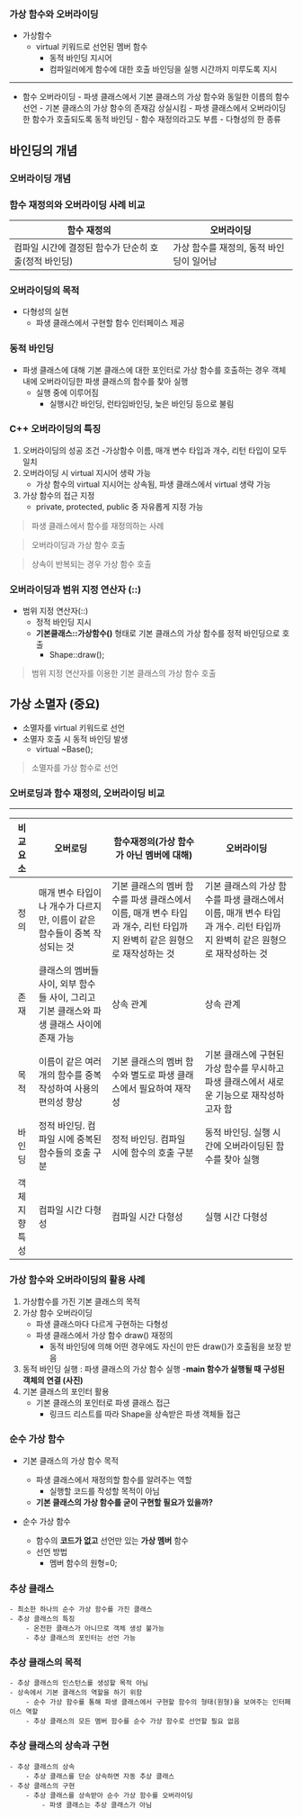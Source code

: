 ### 가상 함수와 오버라이딩

- 가상함수
	- virtual 키워드로 선언된 멤버 함수
		- 동적 바인딩 지시어
		- 컴파일러에게 함수에 대한 호출 바인딩을 실행 시간까지 미루도록 지시

----------------------
		
- 함수 오버라이딩
			- 파생 클래스에서 기본 클래스의 가상 함수와 동일한 이름의 함수 선언
				- 기본 클래스의 가상 함수의 존재감 상실시킴
				- 파생 클래스에서 오버라이딩한 함수가 호출되도록 동적 바인딩
				- 함수 재정의라고도 부름
				- 다형성의 한 종류
				
## 바인딩의 개념

### 오버라이딩 개념

### 함수 재정의와 오버라이딩 사례 비교

|함수 재정의| 오버라이딩|
|-------|------------|
|컴파일 시간에 결정된 함수가 단순히 호출(정적 바인딩)|가상 함수를 재정의, 동적 바인딩이 일어남|

### 오버라이딩의 목적

- 다형성의 실현
	- 파생 클래스에서 구현할 함수 인터페이스 제공 
   
### 동적 바인딩

- 파생 클래스에 대해 기본 클래스에 대한 포인터로 가상 함수를 호출하는 경우 객체 내에 오버라이딩한 파생 클래스의 함수를 찾아 실행
	- 실행 중에 이루어짐
		- 실행시간 바인딩, 런타임바인딩, 늦은 바인딩 등으로 불림
		
### C++ 오버라이딩의 특징
1. 오버라이딩의 성공 조건
	-가상함수 이름, 매개 변수 타입과 개수, 리턴 타입이 모두 일치
2. 오버라이딩 시 virtual 지시어 생략 가능
	- 가상 함수의 virtual 지시어는 상속됨, 파생 클래스에서 virtual 생략 가능
3. 가상 함수의 접근 지정
	- private, protected, public 중 자유롭게 지정 가능
	
> 파생 클래스에서 함수를 재정의하는 사례

> 오버라이딩과 가상 함수 호출

> 상속이 반복되는 경우 가상 함수 호출

### 오버라이딩과 범위 지정 연산자 (::)

- 범위 지정 연산자(::)
	- 정적 바인딩 지시
	- **기본클래스::가상함수()** 형태로 기본 클래스의 가상 함수를 정적 바인딩으로 호출
		- Shape::draw();
		
> 범위 지정 연산자를 이용한 기본 클래스의 가상 함수 호출

## 가상 소멸자 (중요)

- 소멸자를 virtual 키워드로 선언
- 소멸자 호출 시 동적 바인딩 발생
	- virtual ~Base();

> 소멸자를 가상 함수로 선언

### 오버로딩과 함수 재정의, 오버라이딩 비교
-----------------

|비교요소|오버로딩|함수재정의(가상 함수가 아닌 멤버에 대해)|오버라이딩|
|:---------:|-----|----------------|-----------|
|정의|매개 변수 타입이나 개수가 다르지만, 이름이 같은 함수들이 중복 작성되는 것|기본 클래스의 멤버 함수를 파생 클래스에서 이름, 매개 변수 타입과 개수, 리턴 타입까지 완벽히 같은 원형으로 재작성하는 것|기본 클래스의 가상 함수를 파생 클래스에서 이름, 매개 변수 타입과 개수. 리턴 타입까지 완벽히 같은 원형으로 재작성하는 것|
|존재|클래스의 멤버들 사이, 외부 함수들 사이, 그리고 기본 클래스와 파생 클래스 사이에 존재 가능|상속 관계|상속 관계|
|목적|이름이 같은 여러 개의 함수를 중복 작성하여 사용의 편의성 향상|기본 클래스의 멤버 함수와 별도로 파생 클래스에서 필요하여 재작성|기본 클래스에 구현된 가상 함수를 무시하고 파생 클래스에서 새로운 기능으로 재작성하고자 함|
|바인딩|정적 바인딩. 컴파일 시에 중복된 함수들의 호출 구분|정적 바인딩. 컴파일 시에 함수의 호출 구분|동적 바인딩. 실행 시간에 오버라이딩된 함수를 찾아 실행|
|객체 지향 특성|컴파일 시간 다형성|컴파일 시간 다형성|실행 시간 다형성|

### 가상 함수와 오버라이딩의 활용 사례

1. 가상함수를 가진 기본 클래스의 목적
2. 가상 함수 오버라이딩
	- 파생 클래스마다 다르게 구현하는 다형성
	- 파생 클래스에서 가상 함수 draw() 재정의
		- 동적 바인딩에 의해 어떤 경우에도 자신이 만든 draw()가 호출됨을 보장 받음
3. 동적 바인딩 실행 : 파생 클래스의 가상 함수 실행
	-**main 함수가 실행될 때 구성된 객체의 연결 (사진)**
4. 기본 클래스의 포인터 활용		
	- 기본 클래스의 포인터로 파생 클래스 접근
		- 링크드 리스트를 따라 Shape을 상속받은 파생 객체들 접근
		
### 순수 가상 함수
- 기본 클래스의 가상 함수 목적
	- 파생 클래스에서 재정의할 함수를 알려주는 역할
		- 실행할 코드를 작성할 목적이 아님
	- **기본 클래스의 가상 함수를 굳이 구현할 필요가 있을까?**	
	
- 순수 가상 함수
	- 함수의 **코드가 없고** 선언만 있는 **가상 멤버** 함수
	- 선언 방법
		- 멤버 함수의 원형=0;
		
### 추상 클래스
	- 최소한 하나의 순수 가상 함수를 가진 클래스
	- 추상 클래스의 특징
		- 온전한 클래스가 아니므로 객체 생성 불가능
		- 추상 클래스의 포인터는 선언 가능
		
### 추상 클래스의 목적
	- 추상 클래스의 인스턴스를 생성할 목적 아님
	- 상속에서 기본 클래스의 역할을 하기 위함
		- 순수 가상 함수를 통해 파생 클래스에서 구현할 함수의 형태(원형)을 보여주는 인터페이스 역할
		- 추상 클래스의 모든 멤버 함수를 순수 가상 함수로 선언할 필요 없음
		
### 추상 클래스의 상속과 구현
	- 추상 클래스의 상속
		- 추상 클래스를 단순 상속하면 자동 추상 클래스
	- 추상 클래스의 구현
		- 추상 클래스를 상속받아 순수 가상 함수를 오버라이딩
			- 파생 클래스는 추상 클래스가 아님